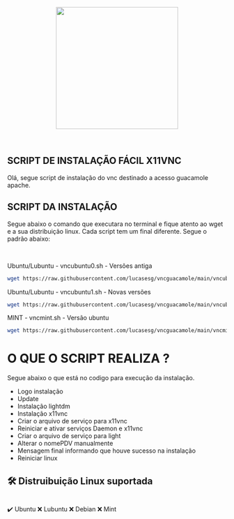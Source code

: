 <p align="center"><img width="280" src="https://allgenius.com.br/wp-content/uploads/2018/07/logotopositel.png"></p>

<br/>

## SCRIPT DE INSTALAÇÃO FÁCIL X11VNC

Olá, segue script de instalação do vnc destinado a acesso guacamole apache.

## SCRIPT DA INSTALAÇÃO

Segue abaixo o comando que executara no terminal e fique atento ao wget e a sua distribuição linux. Cada script tem um final diferente. Segue o padrão abaixo:

<br/>

Ubuntu/Lubuntu - vncubuntu0.sh - Versões antiga
```bash
wget https://raw.githubusercontent.com/lucasesg/vncguacamole/main/vncubuntu0.sh && sudo chmod +x vnc.sh && sudo ./vnc.sh
```
Ubuntu/Lubuntu - vncubuntu1.sh - Novas versões
```bash
wget https://raw.githubusercontent.com/lucasesg/vncguacamole/main/vncubuntu1.sh && sudo chmod +x vnc.sh && sudo ./vnc.sh
```
MINT - vncmint.sh - Versão ubuntu
```bash
wget https://raw.githubusercontent.com/lucasesg/vncguacamole/main/vncmint.sh && sudo chmod +x vnc.sh && sudo ./vnc.sh
```
# O QUE O SCRIPT REALIZA ?

Segue abaixo o que está no codigo para execução da instalação.

- Logo instalação
- Update
- Instalação lightdm
- Instalação x11vnc
- Criar o arquivo de serviço para x11vnc
- Reiniciar e ativar serviços Daemon e x11vnc
- Criar o arquivo de serviço para light
- Alterar o nomePDV manualmente
- Mensagem final informando que houve sucesso na instalação
- Reiniciar linux

## 🛠 Distruibuição Linux suportada

<br/>
✔️ Ubuntu
❌ Lubuntu
❌ Debian
❌ Mint
